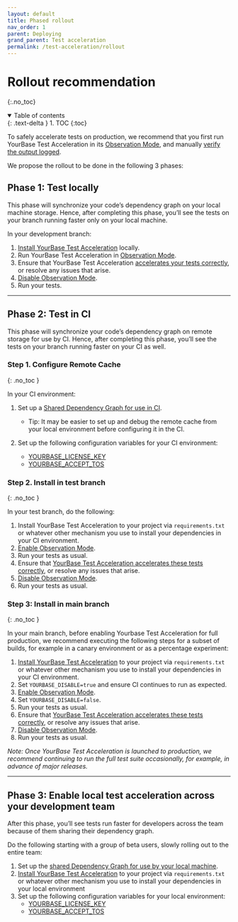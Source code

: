 ```yaml
---
layout: default
title: Phased rollout
nav_order: 1
parent: Deploying
grand_parent: Test acceleration
permalink: /test-acceleration/rollout
---
```


# Rollout recommendation
{:.no_toc}

<details open markdown="block">
  <summary>
    Table of contents
  </summary>
  {: .text-delta }
1. TOC
{:toc}
</details>

To safely accelerate tests on production, we recommend that you first run YourBase Test Acceleration in its [Observation Mode](advanced-usage/verify-results.md), and manually [verify the output logged](advanced-usage/verify-results.md#verification-steps).

We propose the rollout to be done in the following 3 phases:

## Phase 1: Test locally
This phase will synchronize your code’s dependency graph on your local machine storage. Hence, after completing this phase, you’ll see the tests on your branch running faster only on your local machine.

In your development branch:

1. [Install YourBase Test Acceleration](install.md) locally. 
2. Run YourBase Test Acceleration in [Observation Mode](advanced-usage/verify-results.md).
3. Ensure that YourBase Test Acceleration [accelerates your tests correctly](advanced-usage/verify-results.md#verification-steps), or resolve any issues that arise.
4. [Disable Observation Mode](reference/configuration-options.md#yourbase_observation_mode).
5. Run your tests. 

---

## Phase 2: Test in CI
This phase will synchronize your code’s dependency graph on remote storage for use by CI. Hence, after completing this phase, you’ll see the tests on your branch running faster on your CI as well.

### Step 1. Configure Remote Cache 
{: .no_toc }

In your CI environment:
   1. Set up a [Shared Dependency Graph for use in CI](advanced-usage/accelerate-tests-in-ci.md).
   
      - Tip: It may be easier to set up and debug the remote cache from your local environment before configuring it in the CI.
   
   2. Set up the following configuration variables for your CI environment:
      - [YOURBASE_LICENSE_KEY](reference/configuration-options.md#yourbase_license_key)
      - [YOURBASE_ACCEPT_TOS](reference/configuration-options.md#yourbase_accept_tos)

### Step 2. Install in test branch
{: .no_toc }

In your test branch, do the following:
   1. Install YourBase Test Acceleration to your project via `requirements.txt` or whatever other mechanism you use to install your dependencies in your CI environment.
   2. [Enable Observation Mode](reference/configuration-options.md#yourbase_observation_mode).
   3. Run your tests as usual.
   4. Ensure that [YourBase Test Acceleration accelerates these tests correctly](advanced-usage/verify-results.md#verification-steps), or resolve any issues that arise.
   5. [Disable Observation Mode](reference/configuration-options.md#yourbase_observation_mode).
   6. Run your tests as usual.


### Step 3: Install in main branch
{: .no_toc }

In your main branch, before enabling Yourbase Test Acceleration for full production, we recommend executing the following steps for a subset of builds, for example in a canary environment or as a percentage experiment:

   1. [Install YourBase Test Acceleration](../install.md) to your project via `requirements.txt` or whatever other mechanism you use to install your dependencies in your CI environment.
   2. Set `YOURBASE_DISABLE=true` and ensure CI continues to run as expected. 
   3. [Enable Observation Mode](reference/configuration-options.md#yourbase_observation_mode).
   4. Set `YOURBASE_DISABLE=false`. 
   5. Run your tests as usual. 
   6. Ensure that [YourBase Test Acceleration accelerates these tests correctly](advanced-usage/verify-results.md#verification-steps), or resolve any issues that arise. 
   7. [Disable Observation Mode](reference/configuration-options.md#yourbase_observation_mode).
   8. Run your tests as usual.


_Note: Once YourBase Test Acceleration is launched to production, we recommend continuing to run the full test suite occasionally, for example, in advance of major releases._

---

## Phase 3: Enable local test acceleration across your development team
After this phase, you’ll see tests run faster for developers across the team because of them sharing their dependency graph.

Do the following starting with a group of beta users, slowly rolling out to the entire team: 
1. Set up the [shared Dependency Graph for use by your local machine](advanced-usage/accelerate-tests-across-developers.md).
2. [Install YourBase Test Acceleration](../install.md) to your project via `requirements.txt` or whatever other mechanism you use to install your dependencies in your local environment
3. Set up the following configuration variables for your local environment: 
   - [YOURBASE_LICENSE_KEY](reference/configuration-options.md#yourbase_license_key)
   - [YOURBASE_ACCEPT_TOS](reference/configuration-options.md#yourbase_accept_tos)
